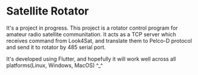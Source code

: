 # Satellite Rotator

It's a project in progress. This project is a rotator control program for amateur radio satellite communitation. It acts as a TCP server which receives command from Look4Sat, and translate them to Pelco-D protocol and send it to rotator by 485 serial port.

It's developed using Flutter, and hopefully it will work well across all platforms(Linux, Windows, MacOS) ^_^

